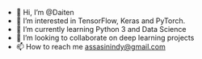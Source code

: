 - 👋 Hi, I’m @Daiten
- 👀 I’m interested in TensorFlow, Keras and PyTorch.
- 🌱 I’m currently learning Python 3 and Data Science
- 💞️ I’m looking to collaborate on deep learning projects
- 📫 How to reach me assasinindy@gmail.com

<!---
Daiten/Daiten is a ✨ special ✨ repository because its `README.md` (this file) appears on your GitHub profile.
You can click the Preview link to take a look at your changes.
--->

